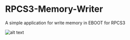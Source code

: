 # RPCS3-Memory-Writer
A simple application for write memory in EBOOT for RPCS3

![alt text](https://i.imgur.com/vjr22Iw.png)

